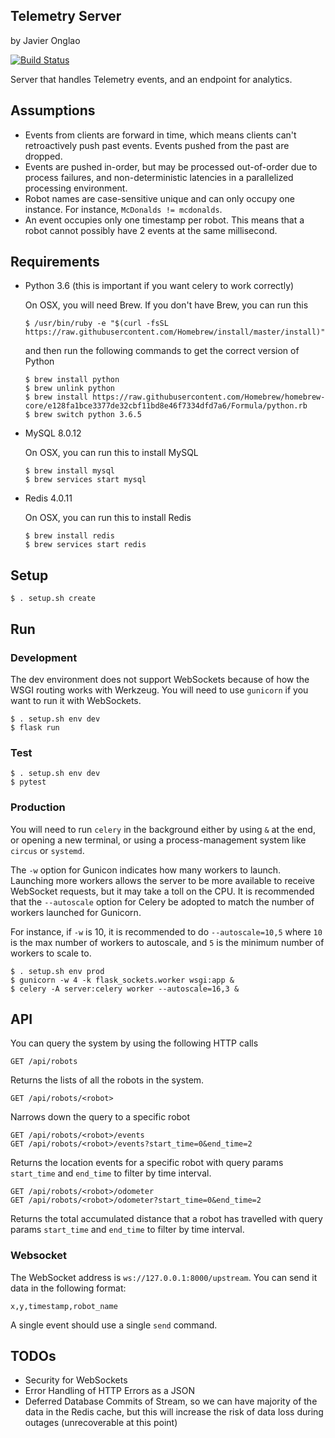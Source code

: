 Telemetry Server
------------------------------
by Javier Onglao

[![Build Status](https://circleci.com/gh/starpogi/fr_telemetry.svg?style=svg)](https://circleci.com/gh/starpogi/fr_telemetry)


Server that handles Telemetry events, and an endpoint for analytics.


## Assumptions
- Events from clients are forward in time, which means clients can't
retroactively push past events. Events pushed from the past are dropped.
- Events are pushed in-order, but may be processed out-of-order due to
process failures, and non-deterministic latencies in a parallelized processing
environment.
- Robot names are case-sensitive unique and can only occupy one instance.
For instance, `McDonalds != mcdonalds`.
- An event occupies only one timestamp per robot. This means that a robot
cannot possibly have 2 events at the same millisecond.


## Requirements
- Python 3.6 (this is important if you want celery to work correctly)

  On OSX, you will need Brew. If you don't have Brew, you can run this

  ```
  $ /usr/bin/ruby -e "$(curl -fsSL https://raw.githubusercontent.com/Homebrew/install/master/install)"
  ```

  and then run the following commands to get the correct version of Python

  ```
  $ brew install python
  $ brew unlink python
  $ brew install https://raw.githubusercontent.com/Homebrew/homebrew-core/e128fa1bce3377de32cbf11bd8e46f7334dfd7a6/Formula/python.rb
  $ brew switch python 3.6.5
  ```

- MySQL 8.0.12

  On OSX, you can run this to install MySQL
  ```
  $ brew install mysql
  $ brew services start mysql
  ```

- Redis 4.0.11

  On OSX, you can run this to install Redis
  ```
  $ brew install redis
  $ brew services start redis
  ```


## Setup
```
$ . setup.sh create
```

## Run

### Development
The dev environment does not support WebSockets because of how the WSGI routing works with Werkzeug. You will need to use `gunicorn` if you want to run it with WebSockets.
```
$ . setup.sh env dev
$ flask run
```

### Test
```
$ . setup.sh env dev
$ pytest
```

### Production
You will need to run `celery` in the background either by using `&` at the end, or opening a new terminal, or using a process-management system like `circus` or `systemd`.

The `-w` option for Gunicon indicates how many workers to launch. Launching more workers allows the server to be more available to receive WebSocket requests, but it may take a toll on the CPU. It is recommended that the `--autoscale` option for Celery be adopted to match the number of workers launched for Gunicorn.

For instance, if `-w` is 10, it is recommended to do `--autoscale=10,5` where `10` is the max number of workers to autoscale, and `5` is the minimum number of workers to scale to.

```
$ . setup.sh env prod
$ gunicorn -w 4 -k flask_sockets.worker wsgi:app &
$ celery -A server:celery worker --autoscale=16,3 &
```

## API

You can query the system by using the following HTTP calls

```
GET /api/robots
```

Returns the lists of all the robots in the system.

```
GET /api/robots/<robot>
```

Narrows down the query to a specific robot

```
GET /api/robots/<robot>/events
GET /api/robots/<robot>/events?start_time=0&end_time=2
```

Returns the location events for a specific robot with query params `start_time`
and `end_time` to filter by time interval.


```
GET /api/robots/<robot>/odometer
GET /api/robots/<robot>/odometer?start_time=0&end_time=2
```

Returns the total accumulated distance that a robot has travelled with
query params `start_time` and `end_time` to filter by time interval.


### Websocket

The WebSocket address is `ws://127.0.0.1:8000/upstream`. You can send it data
in the following format:

```
x,y,timestamp,robot_name
```

A single event should use a single `send` command.


## TODOs

- Security for WebSockets
- Error Handling of HTTP Errors as a JSON
- Deferred Database Commits of Stream, so we can have majority of the data in
the Redis cache, but this will increase the risk of data loss during outages
(unrecoverable at this point)
